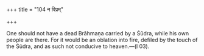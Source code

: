 +++
title = "104 न विप्रम्"

+++

One should not have a dead Brāhmaṇa carried by a Śūdra, while his own people are there. For it would be an oblation into fire, defiled by the touch of the Śūdra, and as such not conducive to heaven.—(l 03).